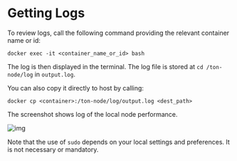 # Getting Logs

To review logs, call the following command providing the relevant container name or id:

```shell
docker exec -it <container_name_or_id> bash
```

The log is then displayed in the terminal. The log file is stored at `cd /ton-node/log` in `output.log`.

You can also copy it directly to host by calling:

```shell
docker cp <container>:/ton-node/log/output.log <dest_path>
```

The screenshot shows log of the local node performance.

![img](https://tonlabs.zeroheight.com/uploads/0-fotA_0JZeOjDReV_9_zQ.png)

Note that the use of `sudo` depends on your local settings and preferences.  It is not necessary or mandatory.